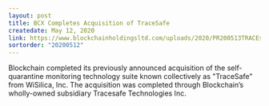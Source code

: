 ```yaml
---
layout: post
title: BCX Completes Acquisition of TraceSafe
createdate: May 12, 2020
link: https://www.blockchainholdingsltd.com/uploads/2020/PR200513TRACEsafeAcqClose.pdf
sortorder: "20200512"
---
```

Blockchain completed its previously announced acquisition of the self-quarantine monitoring technology suite known collectively as "TraceSafe" from WiSilica, Inc.  The acquisition was completed through Blockchain’s wholly-owned subsidiary Tracesafe Technologies Inc.